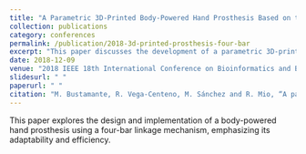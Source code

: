 ```yaml
---
title: "A Parametric 3D-Printed Body-Powered Hand Prosthesis Based on the Four-Bar Linkage Mechanism"
collection: publications
category: conferences
permalink: /publication/2018-3d-printed-prosthesis-four-bar
excerpt: "This paper discusses the development of a parametric 3D-printed body-powered hand prosthesis using a four-bar linkage mechanism."
date: 2018-12-09
venue: "2018 IEEE 18th International Conference on Bioinformatics and Bioengineering (BIBE), Taichung"
slidesurl: " "
paperurl: " "
citation: "M. Bustamante, R. Vega-Centeno, M. Sánchez and R. Mio, “A parametric 3D-printed body-powered hand prosthesis based on the four-bar linkage mechanism,” 2018 IEEE 18th International Conference on Bioinformatics and Bioengineering (BIBE), Taichung, 2018, pp. 79-85."
---
```

This paper explores the design and implementation of a body-powered hand prosthesis using a four-bar linkage mechanism, emphasizing its adaptability and efficiency.